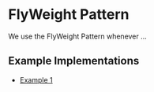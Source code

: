 # FlyWeight Pattern

We use the FlyWeight Pattern whenever ...
## Example Implementations
* [Example 1](example1/README.md)
